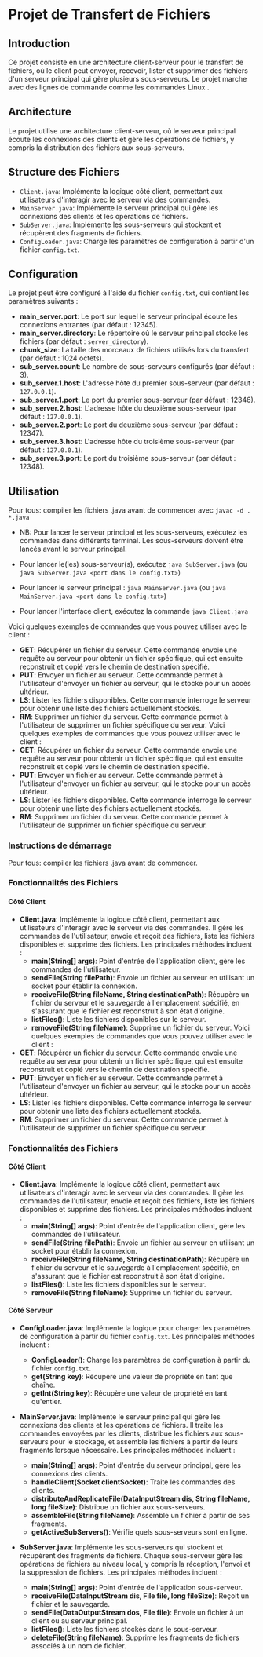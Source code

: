 # Projet de Transfert de Fichiers

## Introduction
Ce projet consiste en une architecture client-serveur pour le transfert de fichiers, où le client peut envoyer, recevoir, lister et supprimer des fichiers d'un serveur principal qui gère plusieurs sous-serveurs. Le projet marche avec des lignes de commande comme les commandes Linux .

## Architecture
Le projet utilise une architecture client-serveur, où le serveur principal écoute les connexions des clients et gère les opérations de fichiers, y compris la distribution des fichiers aux sous-serveurs.

## Structure des Fichiers
- `Client.java`: Implémente la logique côté client, permettant aux utilisateurs d'interagir avec le serveur via des commandes.
- `MainServer.java`: Implémente le serveur principal qui gère les connexions des clients et les opérations de fichiers.
- `SubServer.java`: Implémente les sous-serveurs qui stockent et récupèrent des fragments de fichiers.
- `ConfigLoader.java`: Charge les paramètres de configuration à partir d'un fichier `config.txt`.


## Configuration
Le projet peut être configuré à l'aide du fichier `config.txt`, qui contient les paramètres suivants :
- **main_server.port**: Le port sur lequel le serveur principal écoute les connexions entrantes (par défaut : 12345).
- **main_server.directory**: Le répertoire où le serveur principal stocke les fichiers (par défaut : `server_directory`).
- **chunk_size**: La taille des morceaux de fichiers utilisés lors du transfert (par défaut : 1024 octets).
- **sub_server.count**: Le nombre de sous-serveurs configurés (par défaut : 3).
- **sub_server.1.host**: L'adresse hôte du premier sous-serveur (par défaut : `127.0.0.1`).
- **sub_server.1.port**: Le port du premier sous-serveur (par défaut : 12346).
- **sub_server.2.host**: L'adresse hôte du deuxième sous-serveur (par défaut : `127.0.0.1`).
- **sub_server.2.port**: Le port du deuxième sous-serveur (par défaut : 12347).
- **sub_server.3.host**: L'adresse hôte du troisième sous-serveur (par défaut : `127.0.0.1`).
- **sub_server.3.port**: Le port du troisième sous-serveur (par défaut : 12348).


## Utilisation
Pour tous: compiler les fichiers .java avant de commencer avec `javac -d . *.java`

- NB: Pour lancer le serveur principal et les sous-serveurs, exécutez les commandes dans différents terminal. Les sous-serveurs doivent être lancés avant le serveur principal.
- Pour lancer le(les) sous-serveur(s), exécutez `java SubServer.java` (ou `java SubServer.java <port dans le config.txt>`)
- Pour lancer le serveur principal : `java MainServer.java` (ou `java MainServer.java <port dans le config.txt>`)

- Pour lancer l'interface client, exécutez la commande `java Client.java`

Voici quelques exemples de commandes que vous pouvez utiliser avec le client :
- **GET**: Récupérer un fichier du serveur. Cette commande envoie une requête au serveur pour obtenir un fichier spécifique, qui est ensuite reconstruit et copié vers le chemin de destination spécifié.
- **PUT**: Envoyer un fichier au serveur. Cette commande permet à l'utilisateur d'envoyer un fichier au serveur, qui le stocke pour un accès ultérieur.
- **LS**: Lister les fichiers disponibles. Cette commande interroge le serveur pour obtenir une liste des fichiers actuellement stockés.
- **RM**: Supprimer un fichier du serveur. Cette commande permet à l'utilisateur de supprimer un fichier spécifique du serveur.
Voici quelques exemples de commandes que vous pouvez utiliser avec le client :
- **GET**: Récupérer un fichier du serveur. Cette commande envoie une requête au serveur pour obtenir un fichier spécifique, qui est ensuite reconstruit et copié vers le chemin de destination spécifié.
- **PUT**: Envoyer un fichier au serveur. Cette commande permet à l'utilisateur d'envoyer un fichier au serveur, qui le stocke pour un accès ultérieur.
- **LS**: Lister les fichiers disponibles. Cette commande interroge le serveur pour obtenir une liste des fichiers actuellement stockés.
- **RM**: Supprimer un fichier du serveur. Cette commande permet à l'utilisateur de supprimer un fichier spécifique du serveur.

### Instructions de démarrage

Pour tous: compiler les fichiers .java avant de commencer.

### Fonctionnalités des Fichiers

#### Côté Client
- **Client.java**: Implémente la logique côté client, permettant aux utilisateurs d'interagir avec le serveur via des commandes. Il gère les commandes de l'utilisateur, envoie et reçoit des fichiers, liste les fichiers disponibles et supprime des fichiers. Les principales méthodes incluent :
  - **main(String[] args)**: Point d'entrée de l'application client, gère les commandes de l'utilisateur.
  - **sendFile(String filePath)**: Envoie un fichier au serveur en utilisant un socket pour établir la connexion.
  - **receiveFile(String fileName, String destinationPath)**: Récupère un fichier du serveur et le sauvegarde à l'emplacement spécifié, en s'assurant que le fichier est reconstruit à son état d'origine.
  - **listFiles()**: Liste les fichiers disponibles sur le serveur.
  - **removeFile(String fileName)**: Supprime un fichier du serveur.
Voici quelques exemples de commandes que vous pouvez utiliser avec le client :
- **GET**: Récupérer un fichier du serveur. Cette commande envoie une requête au serveur pour obtenir un fichier spécifique, qui est ensuite reconstruit et copié vers le chemin de destination spécifié.
- **PUT**: Envoyer un fichier au serveur. Cette commande permet à l'utilisateur d'envoyer un fichier au serveur, qui le stocke pour un accès ultérieur.
- **LS**: Lister les fichiers disponibles. Cette commande interroge le serveur pour obtenir une liste des fichiers actuellement stockés.
- **RM**: Supprimer un fichier du serveur. Cette commande permet à l'utilisateur de supprimer un fichier spécifique du serveur.


### Fonctionnalités des Fichiers

#### Côté Client
- **Client.java**: Implémente la logique côté client, permettant aux utilisateurs d'interagir avec le serveur via des commandes. Il gère les commandes de l'utilisateur, envoie et reçoit des fichiers, liste les fichiers disponibles et supprime des fichiers. Les principales méthodes incluent :
  - **main(String[] args)**: Point d'entrée de l'application client, gère les commandes de l'utilisateur.
  - **sendFile(String filePath)**: Envoie un fichier au serveur en utilisant un socket pour établir la connexion.
  - **receiveFile(String fileName, String destinationPath)**: Récupère un fichier du serveur et le sauvegarde à l'emplacement spécifié, en s'assurant que le fichier est reconstruit à son état d'origine.
  - **listFiles()**: Liste les fichiers disponibles sur le serveur.
  - **removeFile(String fileName)**: Supprime un fichier du serveur.


#### Côté Serveur
- **ConfigLoader.java**: Implémente la logique pour charger les paramètres de configuration à partir du fichier `config.txt`. Les principales méthodes incluent :
  - **ConfigLoader()**: Charge les paramètres de configuration à partir du fichier `config.txt`.
  - **get(String key)**: Récupère une valeur de propriété en tant que chaîne.
  - **getInt(String key)**: Récupère une valeur de propriété en tant qu'entier.


- **MainServer.java**: Implémente le serveur principal qui gère les connexions des clients et les opérations de fichiers. Il traite les commandes envoyées par les clients, distribue les fichiers aux sous-serveurs pour le stockage, et assemble les fichiers à partir de leurs fragments lorsque nécessaire. Les principales méthodes incluent :
  - **main(String[] args)**: Point d'entrée du serveur principal, gère les connexions des clients.
  - **handleClient(Socket clientSocket)**: Traite les commandes des clients.
  - **distributeAndReplicateFile(DataInputStream dis, String fileName, long fileSize)**: Distribue un fichier aux sous-serveurs.
  - **assembleFile(String fileName)**: Assemble un fichier à partir de ses fragments.
  - **getActiveSubServers()**: Vérifie quels sous-serveurs sont en ligne.


- **SubServer.java**: Implémente les sous-serveurs qui stockent et récupèrent des fragments de fichiers. Chaque sous-serveur gère les opérations de fichiers au niveau local, y compris la réception, l'envoi et la suppression de fichiers. Les principales méthodes incluent :
  - **main(String[] args)**: Point d'entrée de l'application sous-serveur.
  - **receiveFile(DataInputStream dis, File file, long fileSize)**: Reçoit un fichier et le sauvegarde.
  - **sendFile(DataOutputStream dos, File file)**: Envoie un fichier à un client ou au serveur principal.
  - **listFiles()**: Liste les fichiers stockés dans le sous-serveur.
  - **deleteFile(String fileName)**: Supprime les fragments de fichiers associés à un nom de fichier.
